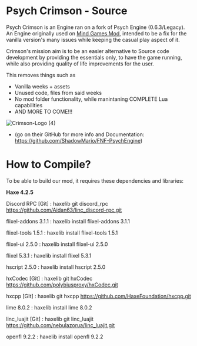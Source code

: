 # Psych Crimson - Source
Psych Crimson is an Engine ran on a fork of Psych Engine (0.6.3/Legacy). An Engine originally used on [Mind Games Mod](https://gamebanana.com/mods/301107), intended to be a fix for the vanilla version's many issues while keeping the casual play aspect of it. 

Crimson's mission aim is to be an easier alternative to Source code development by providing the essentials only, to have the game running, while also providing quality of life improvements for the user.

This removes things such as
- Vanilla weeks + assets
- Unused code, files from said weeks
- No mod folder functionality, while manintaning COMPLETE Lua capabilities
- AND MORE TO COME!!!

![Crimson-Logo (4)](https://github.com/Fazzoc/PsychCrimson/assets/87571200/aa499de6-40c5-4c15-91be-7dc0b91d8734)

* (go on their GitHub for more info and Documentation: https://github.com/ShadowMario/FNF-PsychEngine)

# How to Compile?

To be able to build our mod, it requires these dependencies and libraries:

**Haxe 4.2.5**

Discord RPC [Git] : haxelib git discord_rpc https://github.com/Aidan63/linc_discord-rpc.git

flixel-addons 3.1.1 : haxelib install flixel-addons 3.1.1

flixel-tools 1.5.1 : haxelib install flixel-tools 1.5.1

flixel-ui 2.5.0 : haxelib install flixel-ui 2.5.0

flixel 5.3.1 : haxelib install flixel 5.3.1

hscript 2.5.0 : haxelib install hscript 2.5.0

hxCodec [Git] : haxelib git hxCodec https://github.com/polybiusproxy/hxCodec.git

hxcpp [GIt] : haxelib git hxcpp https://github.com/HaxeFoundation/hxcpp.git

lime 8.0.2 : haxelib install lime 8.0.2

linc_luajit [Git] : haxelib git linc_luajit https://github.com/nebulazorua/linc_luajit.git

openfl 9.2.2 : haxelib install openfl 9.2.2

